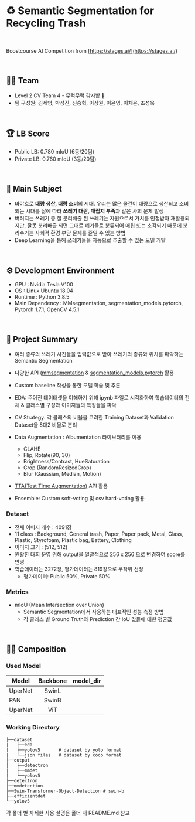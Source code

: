 # ♻️ Semantic Segmentation for Recycling Trash

</br>

Boostcourse AI Competition from [https://stages.ai/](https://stages.ai/)

</br>

## 👨‍🌾 Team

- Level 2 CV Team 4 - 무럭무럭 감자밭 🥔
- 팀 구성원: 김세영, 박성진, 신승혁, 이상원, 이윤영, 이채윤, 조성욱

</br>

## 🏆 LB Score

- Public LB: 0.780 mIoU (6등/20팀)
- Private LB: 0.760 mIoU (3등/20팀)

</br>

## 🎈 Main Subject

- 바야흐로 **대량 생산, 대량 소비**의 시대. 우리는 많은 물건이 대량으로 생산되고 소비되는 시대를 삶에 따라 **쓰레기 대란, 매립지 부족**과 같은 사회 문제 발생
- 버려지는 쓰레기 중 잘 분리배출 된 쓰레기는 자원으로서 가치를 인정받아 재활용되지만, 잘못 분리배출 되면 그대로 폐기물로 분류되어 매립 또는 소각되기 때문에 분리수거는 사회적 환경 부담 문제를 줄일 수 있는 방법
- Deep Learning을 통해 쓰레기들을 자동으로 추출할 수 있는 모델 개발 

</br>

## ⚙ Development Environment
- GPU : Nvidia Tesla V100
- OS : Linux Ubuntu 18.04
- Runtime : Python 3.8.5
- Main Dependency : MMsegmentation, segmentation_models.pytorch, Pytorch 1.7.1, OpenCV 4.5.1

<br>

## 🔑 Project Summary

- 여러 종류의 쓰레기 사진들을 입력값으로 받아 쓰레기의 종류와 위치를 파악하는 Semantic Segmentation
- 다양한 API ([mmsegmentation](https://github.com/open-mmlab/mmsegmentation) & [segmentation_models.pytorch](https://github.com/qubvel/segmentation_models.pytorch) 활용
- Custom baseline 작성을 통한 모델 학습 및 추론
- EDA: 주어진 데이터셋을 이해하기 위해 ipynb 파일로 시각화하여 학습데이터의 전체 & 클래스별 구성과 이미지들의 특징들을 파악
- CV Strategy: 각 클래스의 비율을 고려한 Training Dataset과 Validation Dataset을 8대2 비율로 분리
- Data Augmentation : Albumentation 라이브러리를 이용
    - CLAHE
    - Flip, Rotate(90, 30)
    - Brightness/Contrast, HueSaturation
    - Crop (RandomResizedCrop)
    - Blur (Gaussian, Median, Motion)
    
- [TTA(Test Time Augmentation)](https://github.com/qubvel/ttach) API 활용
- Ensemble: Custom soft-voting 및 csv hard-voting 활용

### Dataset

- 전체 이미지 개수 : 4091장
- 11 class : Background, General trash, Paper, Paper pack, Metal, Glass, Plastic, Styrofoam, Plastic bag, Battery, Clothing
- 이미지 크기 : (512, 512)
- 원활한 대회 운영 위해 output을 일괄적으로 256 x 256 으로 변경하여 score를 반영
- 학습데이터는 3272장, 평가데이터는 819장으로 무작위 선정
    - 평가데이터: Public 50%, Private 50%

### Metrics

- mIoU (Mean Intersection over Union)
    - Semantic Segmentation에서 사용하는 대표적인 성능 측정 방법
    - 각 클래스 별 Ground Truth와 Prediction 간 IoU 값들에 대한 평균값

</br>

## 💁‍♀️ Composition

### Used Model
|Model|Backbone|model_dir
|---|:---:|---|
|UperNet|SwinL||/mmdetection|
|PAN|SwinB||/Baseline|
|UperNet|ViT||/mmdetection|

### Working Directory
```
├──dataset
|   ├──eda
|   ├──yolov5       # dataset by yolo format
|   └──json files   # dataset by coco format
├──output
|   ├──detectron
|   ├──mmdet
|   └──yolov5
├──detectron
├──mmdetection
├──Swin-Transformer-Object-Detection # swin-b
├──efficientdet
└──yolov5
```

각 폴더 별 자세한 사용 설명은 폴더 내 README.md 참고
